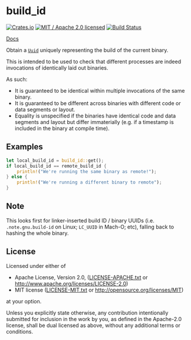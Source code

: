 # build_id

[![Crates.io](https://img.shields.io/crates/v/build_id.svg?maxAge=86400)](https://crates.io/crates/build_id)
[![MIT / Apache 2.0 licensed](https://img.shields.io/crates/l/build_id.svg?maxAge=2592000)](#License)
[![Build Status](https://dev.azure.com/alecmocatta/build_id/_apis/build/status/tests?branchName=master)](https://dev.azure.com/alecmocatta/build_id/_build/latest?branchName=master)

[Docs](https://docs.rs/build_id/0.1.4)

Obtain a [`Uuid`](https://docs.rs/uuid/0.7/uuid/) uniquely representing the
build of the current binary.

This is intended to be used to check that different processes are indeed
invocations of identically laid out binaries.

As such:
* It is guaranteed to be identical within multiple invocations of the same
binary.
* It is guaranteed to be different across binaries with different code or data
segments or layout.
* Equality is unspecified if the binaries have identical code and data segments
and layout but differ immaterially (e.g. if a timestamp is included in the
binary at compile time).

## Examples

```rust
let local_build_id = build_id::get();
if local_build_id == remote_build_id {
	println!("We're running the same binary as remote!");
} else {
	println!("We're running a different binary to remote");
}
```

## Note

This looks first for linker-inserted build ID / binary UUIDs (i.e.
`.note.gnu.build-id` on Linux; `LC_UUID` in Mach-O; etc), falling back to
hashing the whole binary.

## License
Licensed under either of

 * Apache License, Version 2.0, ([LICENSE-APACHE.txt](LICENSE-APACHE.txt) or http://www.apache.org/licenses/LICENSE-2.0)
 * MIT license ([LICENSE-MIT.txt](LICENSE-MIT.txt) or http://opensource.org/licenses/MIT)

at your option.

Unless you explicitly state otherwise, any contribution intentionally submitted for inclusion in the work by you, as defined in the Apache-2.0 license, shall be dual licensed as above, without any additional terms or conditions.
